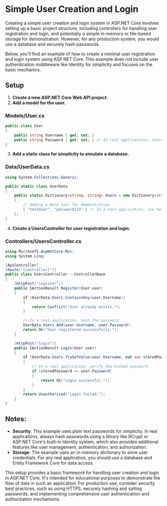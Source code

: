 # Simple User Creation and Login

Creating a simple user creation and login system in ASP.NET Core involves setting up a basic project structure, including controllers for handling user registration and login, and potentially a simple in-memory or file-based storage for demonstration. However, for any production system, you would use a database and securely hash passwords.

Below, you'll find an example of how to create a minimal user registration and login system using ASP.NET Core. This example does not include user authentication middleware like Identity for simplicity and focuses on the basic mechanics.

## Setup

1. **Create a new ASP.NET Core Web API project.**
2. **Add a model for the user.**

### Models/User.cs

```csharp
public class User
{
    public string Username { get; set; }
    public string Password { get; set; } // In real applications, store hashed passwords
}
```

3. **Add a static class for simplicity to simulate a database.**

### Data/UserData.cs

```csharp
using System.Collections.Generic;

public static class UserData
{
    public static Dictionary<string, string> Users = new Dictionary<string, string>
    {
        // Adding a mock user for demonstration
        { "testUser", "password123" } // In a real application, use hashed passwords
    };
}
```

4. **Create a UsersController for user registration and login.**

### Controllers/UsersController.cs

```csharp
using Microsoft.AspNetCore.Mvc;
using System.Linq;

[ApiController]
[Route("[controller]")]
public class UsersController : ControllerBase
{
    [HttpPost("register")]
    public IActionResult Register(User user)
    {
        if (UserData.Users.ContainsKey(user.Username))
        {
            return Conflict("User already exists.");
        }

        // In a real application, hash the password
        UserData.Users.Add(user.Username, user.Password);
        return Ok("User registered successfully.");
    }

    [HttpPost("login")]
    public IActionResult Login(User user)
    {
        if (UserData.Users.TryGetValue(user.Username, out var storedPassword))
        {
            // In a real application, verify the hashed password
            if (storedPassword == user.Password)
            {
                return Ok("Login successful.");
            }
        }
        return Unauthorized("Login failed.");
    }
}
```

## Notes:

- **Security**: This example uses plain text passwords for simplicity. In real applications, always hash passwords using a library like BCrypt or ASP.NET Core's built-in Identity system, which also provides additional features like user management, authentication, and authorization.
- **Storage**: The example uses an in-memory dictionary to store user credentials. For any real application, you should use a database and Entity Framework Core for data access.

This setup provides a basic framework for handling user creation and login in ASP.NET Core. It's intended for educational purposes to demonstrate the flow of data in such an application. For production use, consider security best practices, such as using HTTPS, securely hashing and salting passwords, and implementing comprehensive user authentication and authorization mechanisms.